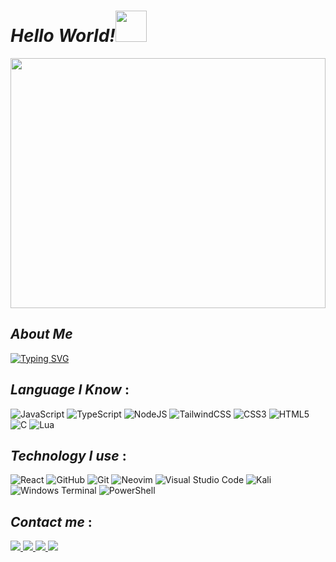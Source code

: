# *Hello World!*<img src="https://camo.githubusercontent.com/2a8f35706a1b576e5b4178a8eef00da47e8d35af5019a521d10502ced7d27300/68747470733a2f2f6d65646961342e67697068792e636f6d2f6d656469612f5250756b71446f684c3535456f365a3338582f67697068792e6769663f6369643d6563663035653437617a676e397631766136376d65757566346433396e6a336b77677038757177656c35387732796e39267269643d67697068792e6769662663743d73" data-canonical-src="https://media4.giphy.com/media/RPukqDohL55Eo6Z38X/giphy.gif?cid=ecf05e47azgn9v1va67meuuf4d39nj3kwgp8uqwel58w2yn9&amp;rid=giphy.gif&amp;ct=s" style="width: 50px;max-width: 100%; display: inline;" data-target="animated-image.originalImage">

<a href="#">
    <img src="https://cdn.dribbble.com/users/1201592/screenshots/9078494/media/422a760a51cef7de2fa3db9daf697853.gif" height='400px' width='100%'>
</a>

## *About Me*

[![Typing SVG](https://readme-typing-svg.demolab.com/?lines=I+am+a+Frontend+Developer)](https://git.io/typing-svg)

## *Language I Know* :

![JavaScript](https://img.shields.io/badge/javascript-%23323330.svg?style=for-the-badge&logo=javascript&logoColor=%23F7DF1E) 	![TypeScript](https://img.shields.io/badge/typescript-%23007ACC.svg?style=for-the-badge&logo=typescript&logoColor=white)
![NodeJS](https://img.shields.io/badge/node.js-6DA55F?style=for-the-badge&logo=node.js&logoColor=white)
![TailwindCSS](https://img.shields.io/badge/tailwindcss-%2338B2AC.svg?style=for-the-badge&logo=tailwind-css&logoColor=white)
![CSS3](https://img.shields.io/badge/css3-%231572B6.svg?style=for-the-badge&logo=css3&logoColor=white)
![HTML5](https://img.shields.io/badge/html5-%23E34F26.svg?style=for-the-badge&logo=html5&logoColor=white)
![C](https://img.shields.io/badge/c-%2300599C.svg?style=for-the-badge&logo=c&logoColor=white)
![Lua](https://img.shields.io/badge/lua-%232C2D72.svg?style=for-the-badge&logo=lua&logoColor=white)

## *Technology I use* :
![React](https://img.shields.io/badge/react-%2320232a.svg?style=for-the-badge&logo=react&logoColor=%2361DAFB)
![GitHub](https://img.shields.io/badge/github-%23121011.svg?style=for-the-badge&logo=github&logoColor=white)
![Git](https://img.shields.io/badge/git-%23F05033.svg?style=for-the-badge&logo=git&logoColor=white)
![Neovim](https://img.shields.io/badge/NeoVim-%2357A143.svg?&style=for-the-badge&logo=neovim&logoColor=white)
![Visual Studio Code](https://img.shields.io/badge/Visual%20Studio%20Code-0078d7.svg?style=for-the-badge&logo=visual-studio-code&logoColor=white)
![Kali](https://img.shields.io/badge/Kali-268BEE?style=for-the-badge&logo=kalilinux&logoColor=white)
![Windows Terminal](https://img.shields.io/badge/Windows%20Terminal-%234D4D4D.svg?style=for-the-badge&logo=windows-terminal&logoColor=white)
![PowerShell](https://img.shields.io/badge/PowerShell-%235391FE.svg?style=for-the-badge&logo=powershell&logoColor=white)

## *Contact me* :
<a href="https://www.instagram.com/shubhamm1215">
    <img src="https://img.shields.io/badge/Instagram-%23E4405F.svg?style=for-the-badge&logo=Instagram&logoColor=white">
</a>

<a href="https://twitter.com/codin_nerd">
    <img src="https://img.shields.io/badge/Twitter-%231DA1F2.svg?style=for-the-badge&logo=Twitter&logoColor=white">
</a>

<a href="https://www.github.com/xshubhamg">
    <img src="https://img.shields.io/badge/Github-%23121011.svg?style=for-the-badge&logo=Github&logoColor=white">
</a>

<a href="shubhammgiri3@gmail.com">
    <img src="https://img.shields.io/badge/Gmail-D14836?style=for-the-badge&logo=gmail&logoColor=white">
</a>

